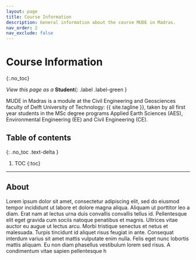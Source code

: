 ```yaml
---
layout: page
title: Course Information
description: General information about the course MUDE in Madras.
nav_order: 2
nav_exclude: false
---
```


<!-- <a href="" target="_blank"></a> -->
<!-- [](.md) -->

# Course Information
{:.no_toc}

_View this page as a_ **Student**{: .label .label-green }

MUDE in Madras is a module at the Civil Engineering and Geosciences faculty of Delft University of Technology: {{ site.tagline }}, taken by all first year students in the MSc degree programs Applied Earth Sciences (AES), Environmental Engineering (EE) and Civil Engineering (CE).

## Table of contents
{: .no_toc .text-delta }

1. TOC
{:toc}

---

## About

Lorem ipsum dolor sit amet, consectetur adipiscing elit, sed do eiusmod tempor incididunt ut labore et dolore magna aliqua. Aliquam ut porttitor leo a diam. Erat nam at lectus urna duis convallis convallis tellus id. Pellentesque elit eget gravida cum sociis natoque penatibus et magnis. Ultrices vitae auctor eu augue ut lectus arcu. Morbi tristique senectus et netus et malesuada. Turpis tincidunt id aliquet risus feugiat in ante. Consequat interdum varius sit amet mattis vulputate enim nulla. Felis eget nunc lobortis mattis aliquam. Eu non diam phasellus vestibulum lorem sed risus. A condimentum vitae sapien pellentesque h
